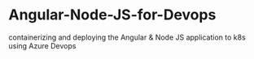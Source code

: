 # Angular-Node-JS-for-Devops
containerizing and deploying the Angular &amp; Node JS application to k8s using Azure Devops

